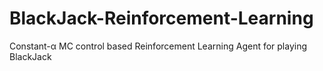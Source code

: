 # BlackJack-Reinforcement-Learning
Constant-α MC control based Reinforcement Learning Agent for playing BlackJack
